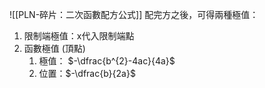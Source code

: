 ![[PLN-碎片：二次函數配方公式]]
配完方之後，可得兩種極值：
1. 限制端極值：x代入限制端點
2. 函數極值 (頂點)
	1. 極值： $-\dfrac{b^{2}-4ac}{4a}$
	2. 位置：$-\dfrac{b}{2a}$